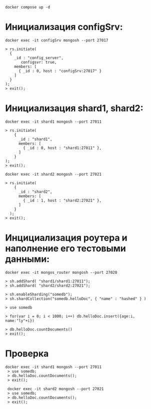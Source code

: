 ```shell
docker compose up -d
```

# Инициализация configSrv:

```shell
docker exec -it configSrv mongosh --port 27017

> rs.initiate(
  {
    _id : "config_server",
       configsvr: true,
    members: [
      { _id : 0, host : "configSrv:27017" }
    ]
  }
);
> exit(); 
```


# Инициализация shard1, shard2:

```shell
docker exec -it shard1 mongosh --port 27011

> rs.initiate(
    {
      _id : "shard1",
      members: [
        { _id : 0, host : "shard1:27011" },
      ]
    }
);
> exit();

docker exec -it shard2 mongosh --port 27021

> rs.initiate(
    {
      _id : "shard2",
      members: [
        { _id : 1, host : "shard2:27021" },
      ]
    }
  );
> exit();
```

# Инцициализация роутера и наполнение его тестовыми данными:

```shell
docker exec -it mongos_router mongosh --port 27020

> sh.addShard( "shard1/shard1:27011");
> sh.addShard( "shard2/shard2:27021");

> sh.enableSharding("somedb");
> sh.shardCollection("somedb.helloDoc", { "name" : "hashed" } )

> use somedb

> for(var i = 0; i < 1000; i++) db.helloDoc.insert({age:i, name:"ly"+i})

> db.helloDoc.countDocuments() 
> exit(); 
```

# Проверка

```shell
docker exec -it shard1 mongosh --port 27011
 > use somedb;
 > db.helloDoc.countDocuments();
 > exit(); 

 docker exec -it shard2 mongosh --port 27021
 > use somedb;
 > db.helloDoc.countDocuments();
 > exit(); 
```
